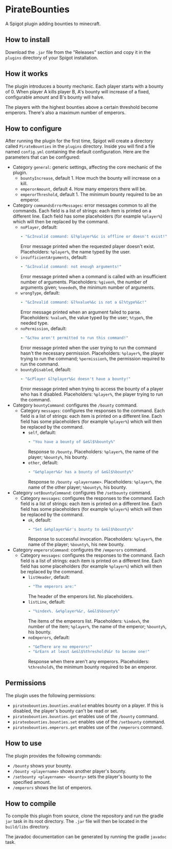 # PirateBounties

A Spigot plugin adding bounties to minecraft.

## How to install

Download the `.jar` file from the "Releases" section and copy it in
the `plugins` directory of your Spigot installation.

## How it works

The plugin introduces a bounty mechanic.  Each player starts with a
bounty of 0.  When player A kills player B, A's bounty will increase
of a fixed, configurable amount and B's bounty will halve.

The players with the highest bounties above a certain threshold become
emperors.  There's also a maximum number of emperors.

## How to configure

After running the plugin for the first time, Spigot will create a
directory called `PirateBounties` in the `plugins` directory.  Inside
you will find a file named `config.yml` containing the default
configuration.  Here are the parameters that can be configured:

- Category `general`: generic settings, affecting the core mechanic of
  the plugin.
    - `bountyIncrease`, default 1.  How much the bounty will increase
      on a kill.
    - `emperorAmount`, default 4.  How many emperors there will be.
    - `emperorThreshold`, default 1.  The minimum bounty required to
      be an emperor.
- Category `commandsErrorMessages`: error messages common to all the
  commands.  Each field is a list of strings: each item is printed on
  a different line.  Each field has some placeholders (for example
  `%player%`) which will then be replaced by the command.
    - `noPlayer`, default:
      ```yaml
      - "&cInvalid command: &l%player%&c is offline or doesn't exist!"
      ```
      Error message printed when the requested player doesn't exist.
      Placeholders: `%player%`, the name typed by the user.
    - `insufficientArguments`, default:
      ```yaml
      - "&cInvalid command: not enough arguments!"
      ```
      Error message printed when a command is called with an
      insufficient number of arguments.  Placeholders: `%given%`, the
      number of arguments given; `%needed%`, the minimum number of arguments.
    - `wrongType`, default:
      ```yaml
      - "&cInvalid command: &l%value%&c is not a &l%type%&c!"
      ```
      Error message printed when an argument failed to parse.
      Placeholders: `%value%`, the value typed by the user; `%type%`,
      the needed type.
    - `noPermission`, default:
      ```yaml
      - "&cYou aren't permitted to run this command!"
      ```
      Error message printed when the user trying to run the command
      hasn't the necessary permission.  Placeholders: `%player%`, the
      player trying to run the command; `%permission%`, the permission
      required to run the command.
    - `bountyDisabled`, default:
      ```yaml
      - "&cPlayer &l%player%&c doesn't have a bounty!"
      ```
      Error message printed when trying to access the bounty of a
      player who has it disabled.  Placeholders: `%player%`, the player
      trying to run the command.
- Category `bountyCommand`: configures the `/bounty` command.
    - Category `messages`: configures the responses to the command.
      Each field is a list of strings: each item is printed on a
      different line.  Each field has some placeholders (for example
      `%player%`) which will then be replaced by the command.
        - `self`, default:
          ```yaml
          - "You have a bounty of &e&l$%bounty%"
          ```
          Response to `/bounty`.  Placeholders: `%player%`, the name
          of the player; `%bounty%`, his bounty.
        - `other`, default:
          ```yaml
          - "&e%player%&r has a bounty of &e&l$%bounty%"
          ```
          Response to `/bounty <playername>`.  Placeholders:
          `%player%`, the name of the other player; `%bounty%`, his
          bounty.
- Category `setBountyCommand`: configures the `/setbounty` command.
    - Category `messages`: configures the responses to the command.
      Each field is a list of strings: each item is printed on a
      different line.  Each field has some placeholders (for example
      `%player%`) which will then be replaced by the command.
        - `ok`, default:
          ```yaml
          - "Set &e%player%&r's bounty to &e&l$%bounty%"
          ```
          Response to successful invocation. Placeholders: `%player%`,
          the name of the player; `%bounty%`, his new bounty.
- Category `emperorsCommand`: configures the `/emperors` command.
    - Category `messages`: configures the responses to the command.
      Each field is a list of strings: each item is printed on a
      different line.  Each field has some placeholders (for example
      `%player%`) which will then be replaced by the command.
        - `listHeader`, default:
          ```yaml
          - "The emperors are:"
          ```
          The header of the emperors list.  No placeholders.
        - `listLine`, default:
          ```yaml
          - "%index%. &e%player%&r, &e&l$%bounty%"
          ```
          The items of the emperors list.  Placeholders: `%index%`,
          the number of the item; `%player%`, the name of the emperor;
          `%bounty%`, his bounty.
        - `noEmperors`, default:
          ```yaml
          - "&eThere are no emperors!"
          - "&rEarn at least &e&l$%threshold%&r to become one!"
          ```
          Response when there aren't any emperors.  Placeholders: `%threshold%`,
          the minimum bounty required to be an emperor.

## Permissions

The plugin uses the following permissions:

- `pirateobounties.bounties.enabled` enables bounty on a player.  If
  this is disabled, the player's bounty can't be read or set.
- `pirateobounties.bounties.get` enables use of the `/bounty` command.
- `pirateobounties.bounties.set` enables use of the `/setbounty`
  command.
- `pirateobounties.emperors.get` enables use of the `/emperors` command.

## How to use

The plugin provides the following commands:

- `/bounty` shows your bounty.
- `/bounty <playername>` shows another player's bounty.
- `/setbounty <playername> <bounty>` sets the player's bounty to the
  specified amount.
- `/emperors` shows the list of emperors.

## How to compile

To compile this plugin from source, clone the repository and run the
gradle `jar` task in its root directory.  The `.jar` file will then be
located in the `build/libs` directory.

The javadoc documentation can be generated by running the gradle
`javadoc` task.
